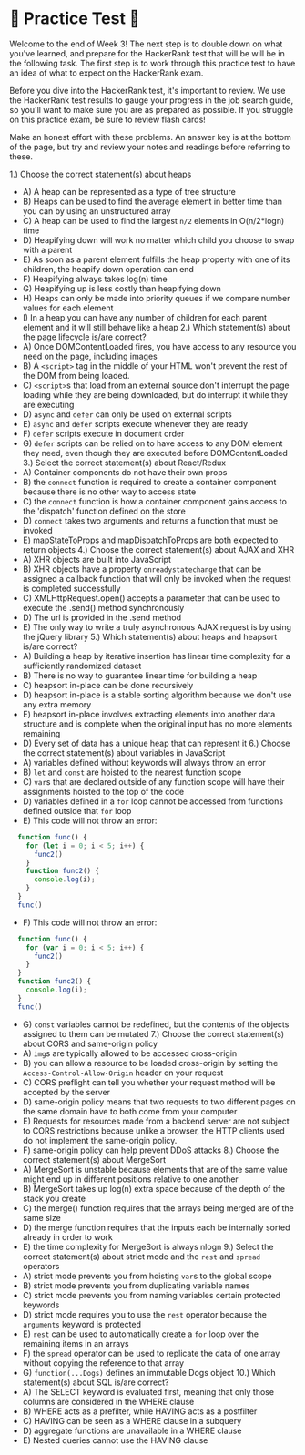 # 🚨 Practice Test 🚨 

Welcome to the end of Week 3! The next step is to double down on what you've learned, and prepare for the HackerRank test that will be will be in the following task. The first step is to work through this practice test to have an idea of what to expect on the HackerRank exam.

Before you dive into the HackerRank test, it's important to review. We use the HackerRank test results to gauge your progress in the job search guide, so you'll want to make sure you are as prepared as possible. If you struggle on this practice exam, be sure to review flash cards!

Make an honest effort with these problems. An answer key is at the bottom of the page, but try and review your notes and readings before referring to these. 

1.) Choose the correct statement(s) about heaps
  * A) A heap can be represented as a type of tree structure
  * B) Heaps can be used to find the average element in better time than you can by using an unstructured array
  * C) A heap can be used to find the largest `n/2` elements in O(n/2*logn) time
  * D) Heapifying down will work no matter which child you choose to swap with a parent
  * E) As soon as a parent element fulfills the heap property with one of its children, the heapify down operation can end
  * F) Heapifying always takes log(n) time
  * G) Heapifying up is less costly than heapifying down
  * H) Heaps can only be made into priority queues if we compare number values for each element
  * I) In a heap you can have any number of children for each parent element and it will still behave like a heap
2.) Which statement(s) about the page lifecycle is/are correct?
  * A) Once DOMContentLoaded fires, you have access to any resource you need on the page, including images
  * B) A `<script>` tag in the middle of your HTML won't prevent the rest of the DOM from being loaded.
  * C) `<script>`s that load from an external source don't interrupt the page loading while they are being downloaded, but do interrupt it while they are executing
  * D) `async` and `defer` can only be used on external scripts
  * E) `async` and `defer` scripts execute whenever they are ready
  * F) `defer` scripts execute in document order
  * G) `defer` scripts can be relied on to have access to any DOM element they need, even though they are executed before DOMContentLoaded
3.) Select the correct statement(s) about React/Redux
  * A) Container components do not have their own props
  * B) the `connect` function is required to create a container component because there is no other way to access state
  * C) the `connect` function is how a container component gains access to the 'dispatch' function defined on the store
  * D) `connect` takes two arguments and returns a function that must be invoked
  * E) mapStateToProps and mapDispatchToProps are both expected to return objects
4.) Choose the correct statement(s) about AJAX and XHR
  * A) XHR objects are built into JavaScript
  * B) XHR objects have a property `onreadystatechange` that can be assigned a callback function that will only be invoked when the request is completed successfully
  * C) XMLHttpRequest.open() accepts a parameter that can be used to execute the .send() method synchronously
  * D) The url is provided in the .send method
  * E) The only way to write a truly asynchronous AJAX request is by using the jQuery library
5.) Which statement(s) about heaps and heapsort is/are correct?
  * A) Building a heap by iterative insertion has linear time complexity for a sufficiently randomized dataset
  * B) There is no way to guarantee linear time for building a heap
  * C) heapsort in-place can be done recursively
  * D) heapsort in-place is a stable sorting algorithm because we don't use any extra memory
  * E) heapsort in-place involves extracting elements into another data structure and is complete when the original input has no more elements remaining
  * D) Every set of data has a unique heap that can represent it
6.) Choose the correct statement(s) about variables in JavaScript
  * A) variables defined without keywords will always throw an error
  * B) `let` and `const` are hoisted to the nearest function scope
  * C) `var`s that are declared outside of any function scope will have their assignments hoisted to the top of the code
  * D) variables defined in a `for` loop cannot be accessed from functions defined outside that `for` loop
  * E) This code will not throw an error:
  ```javascript
    function func() {
      for (let i = 0; i < 5; i++) {
        func2()
      }
      function func2() {
        console.log(i);
      }
    }
    func()
  ```
  * F) This code will not throw an error:
  ```javascript
    function func() {
      for (var i = 0; i < 5; i++) {
        func2()
      }
    }
    function func2() {
      console.log(i);
    }
    func()
  ```
  * G) `const` variables cannot be redefined, but the contents of the objects assigned to them can be mutated
7.) Choose the correct statement(s) about CORS and same-origin policy
  * A) `img`s are typically allowed to be accessed cross-origin
  * B) you can allow a resource to be loaded cross-origin by setting the `Access-Control-Allow-Origin` header on your request
  * C) CORS preflight can tell you whether your request method will be accepted by the server
  * D) same-origin policy means that two requests to two different pages on the same domain have to both come from your computer
  * E) Requests for resources made from a backend server are not subject to CORS restrictions because unlike a browser, the HTTP clients used do not implement the same-origin policy.
  * F) same-origin policy can help prevent DDoS attacks
8.) Choose the correct statement(s) about MergeSort
  * A) MergeSort is unstable because elements that are of the same value might end up in different positions relative to one another
  * B) MergeSort takes up log(n) extra space because of the depth of the stack you create
  * C) the merge() function requires that the arrays being merged are of the same size
  * D) the merge function requires that the inputs each be internally sorted already in order to work
  * E) the time complexity for MergeSort is always nlogn
9.) Select the correct statement(s) about strict mode and the `rest` and `spread` operators
  * A) strict mode prevents you from hoisting `var`s to the global scope
  * B) strict mode prevents you from duplicating variable names
  * C) strict mode prevents you from naming variables certain protected keywords
  * D) strict mode requires you to use the `rest` operator because the `arguments` keyword is protected
  * E) `rest` can be used to automatically create a `for` loop over the remaining items in an arrays
  * F) the `spread` operator can be used to replicate the data of one array without copying the reference to that array
  * G) `function(...Dogs)` defines an immutable Dogs object
10.) Which statement(s) about SQL is/are correct?
  * A) The SELECT keyword is evaluated first, meaning that only those columns are considered in the WHERE clause
  * B) WHERE acts as a prefilter, while HAVING acts as a postfilter
  * C) HAVING can be seen as a WHERE clause in a subquery
  * D) aggregate functions are unavailable in a WHERE clause
  * E) Nested queries cannot use the HAVING clause

